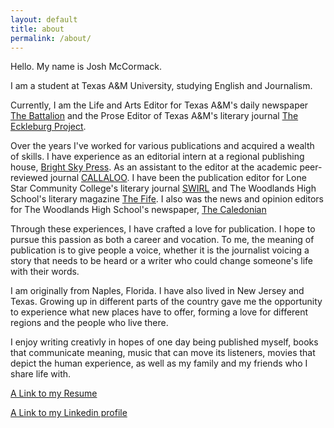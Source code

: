 ```yaml
---
layout: default
title: about
permalink: /about/
---
```

Hello. My name is Josh McCormack.

I am a student at Texas A&amp;M University, studying English and Journalism. 

Currently, I am the Life and Arts Editor for Texas A&amp;M&#39;s daily newspaper [The Battalion](http://www.thebatt.com) and the Prose Editor of Texas A&amp;M&#39;s literary journal [The Eckleburg Project](http://www.theeckleburgproject.com).

Over the years I&#39;ve worked for various publications and acquired a wealth of skills. I have experience as an editorial intern at a regional publishing house, [Bright Sky Press](http://brightskypress.com). As an assistant to the editor at the academic peer-reviewed journal [CALLALOO](http://callaloo.tamu.edu). I have been the publication editor for Lone Star Community College's literary journal [SWIRL](http://www.lonestar.edu/swirl.htm) and The Woodlands High School's literary magazine [The Fife](http://twhs.conroeisd.net/Teachers/betgerlach/thefife). I also was the news and opinion editors for The Woodlands High School's newspaper, [The Caledonian](http://www.woodlandsonline.com/cdps/cditem.cfm?nid=3451)

Through these experiences, I have crafted a love for publication. I hope to pursue this passion as both a career and vocation. To me, the meaning of publication is to give people a voice, whether it is the journalist voicing a story that needs to be heard or a writer who could change someone's life with their words.  

I am originally from Naples, Florida. I have also lived in New Jersey and Texas. Growing up in different parts of the country gave me the opportunity to experience what new places have to offer, forming a love for different regions and the people who live there. 

I enjoy writing creativly in hopes of one day being published myself, books that communicate meaning, music that can move its listeners, movies that depict the human experience, as well as my family and my friends who I share life with. 

[A Link to my Resume](http://watchesoff.github.io/JM_RESUME.pdf) 

[A Link to my Linkedin profile](https://www.linkedin.com/in/josh-mccormack-712031114?trk=nav_responsive_tab_profile)
